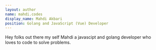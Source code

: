 ```yaml
---
layout: author
name: mahdi.codes
display_name: Mahdi Akbari
position: Golang and JavaScript (Vue) Developer
---
```

Hey folks out there my self Mahdi a javascipt and golang developer who loves to code to solve problems.﻿